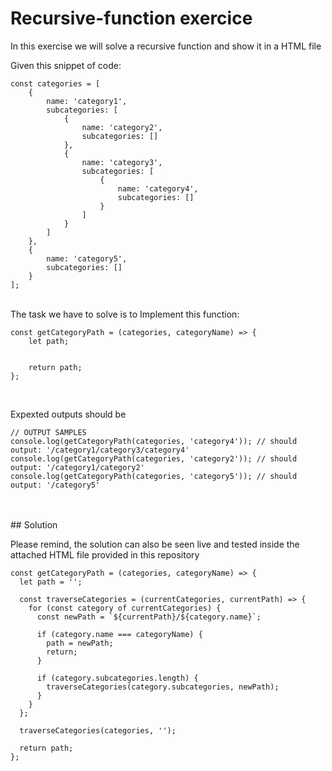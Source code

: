 # Recursive-function exercice

In this exercise we will solve a recursive function and show it in a HTML file

Given this snippet of code:

```
const categories = [
    {
        name: 'category1',
        subcategories: [
            {
                name: 'category2',
                subcategories: []
            },
            {
                name: 'category3',
                subcategories: [
                    {
                        name: 'category4',
                        subcategories: []
                    }
                ]
            }
        ]
    },
    {
        name: 'category5',
        subcategories: []
    }
];
```

<br>
The task we have to solve is to Implement this function:

```
const getCategoryPath = (categories, categoryName) => {
    let path;


    return path;
};
```

<br>

Expexted outputs should be

```
// OUTPUT SAMPLES
console.log(getCategoryPath(categories, 'category4')); // should output: '/category1/category3/category4'
console.log(getCategoryPath(categories, 'category2')); // should output: '/category1/category2'
console.log(getCategoryPath(categories, 'category5')); // should output: '/category5'
```

<br>
<br>
## Solution

Please remind, the solution can also be seen live and tested inside the attached HTML file provided in this repository

```
const getCategoryPath = (categories, categoryName) => {
  let path = '';

  const traverseCategories = (currentCategories, currentPath) => {
    for (const category of currentCategories) {
      const newPath = `${currentPath}/${category.name}`;

      if (category.name === categoryName) {
        path = newPath;
        return;
      }

      if (category.subcategories.length) {
        traverseCategories(category.subcategories, newPath);
      }
    }
  };

  traverseCategories(categories, '');

  return path;
};

```

